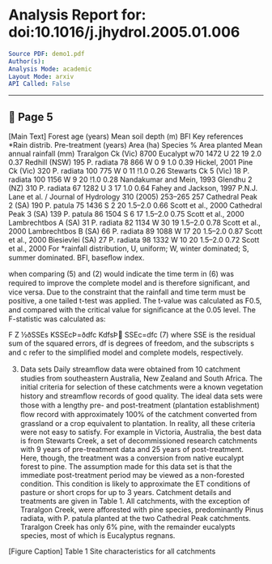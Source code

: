 # Analysis Report for: doi:10.1016/j.jhydrol.2005.01.006

```yaml
Source PDF: demo1.pdf
Author(s): 
Analysis Mode: academic
Layout Mode: arxiv
API Called: False
```

---


## 📄 Page 5

[Main Text]
Forest age (years) Mean soil depth (m) BFI Key references *Rain distrib. Pre-treatment (years) Area (ha) Species % Area planted Mean annual rainfall (mm) Traralgon Ck (Vic) 8700 Eucalypt w70 1472 U 22 19 2.0 0.37 Redhill (NSW) 195 P. radiata 78 866 W 0 9 1.0 0.39 Hickel, 2001 Pine Ck (Vic) 320 P. radiata 100 775 W 0 11 !1.0 0.26 Stewarts Ck 5 (Vic) 18 P. radiata 100 1156 W 9 20 !1.0 0.28 Nandakumar and Mein, 1993 Glendhu 2 (NZ) 310 P. radiata 67 1282 U 3 17 1.0 0.64 Fahey and Jackson, 1997 P.N.J. Lane et al. / Journal of Hydrology 310 (2005) 253–265 257 Cathedral Peak 2 (SA) 190 P. patula 75 1436 S 2 20 1.5–2.0 0.66 Scott et al., 2000 Cathedral Peak 3 (SA) 139 P. patula 86 1504 S 6 17 1.5–2.0 0.75 Scott et al., 2000 Lambrechtbos A (SA) 31 P. radiata 82 1134 W 30 19 1.5–2.0 0.78 Scott et al., 2000 Lambrechtbos B (SA) 66 P. radiata 89 1088 W 17 20 1.5–2.0 0.87 Scott et al., 2000 Biesievlei (SA) 27 P. radiata 98 1332 W 10 20 1.5–2.0 0.72 Scott et al., 2000 For *rainfall distribution, U, uniform; W, winter dominated; S, summer dominated. BFI, baseﬂow index.

when comparing (5) and (2) would indicate the time term in (6) was required to improve the complete model and is therefore signiﬁcant, and vice versa. Due to the constraint that the rainfall and time term must be positive, a one tailed t-test was applied. The t-value was calculated as F0.5, and compared with the critical value for signiﬁcance at the 0.05 level. The F-statistic was calculated as:

F Z ½ðSSEs KSSEcÞ=ðdfc KdfsÞ SSEc=dfc (7) where SSE is the residual sum of the squared errors, df is degrees of freedom, and the subscripts s and c refer to the simpliﬁed model and complete models, respectively.

3. Data sets Daily streamﬂow data were obtained from 10 catchment studies from southeastern Australia, New Zealand and South Africa. The initial criteria for selection of these catchments were a known vegetation history and streamﬂow records of good quality. The ideal data sets were those with a lengthy pre- and post-treatment (plantation establishment) ﬂow record with approximately 100% of the catchment converted from grassland or a crop equivalent to plantation. In reality, all these criteria were not easy to satisfy. For example in Victoria, Australia, the best data is from Stewarts Creek, a set of decommissioned research catchments with 9 years of pre-treatment data and 25 years of post-treatment. Here, though, the treatment was a conversion from native eucalypt forest to pine. The assumption made for this data set is that the immediate post-treatment period may be viewed as a non-forested condition. This condition is likely to approximate the ET conditions of pasture or short crops for up to 3 years. Catchment details and treatments are given in Table 1. All catchments, with the exception of Traralgon Creek, were afforested with pine species, predominantly Pinus radiata, with P. patula planted at the two Cathedral Peak catchments. Traralgon Creek has only 6% pine, with the remainder eucalypts species, most of which is Eucalyptus regnans.

[Figure Caption]
Table 1 Site characteristics for all catchments